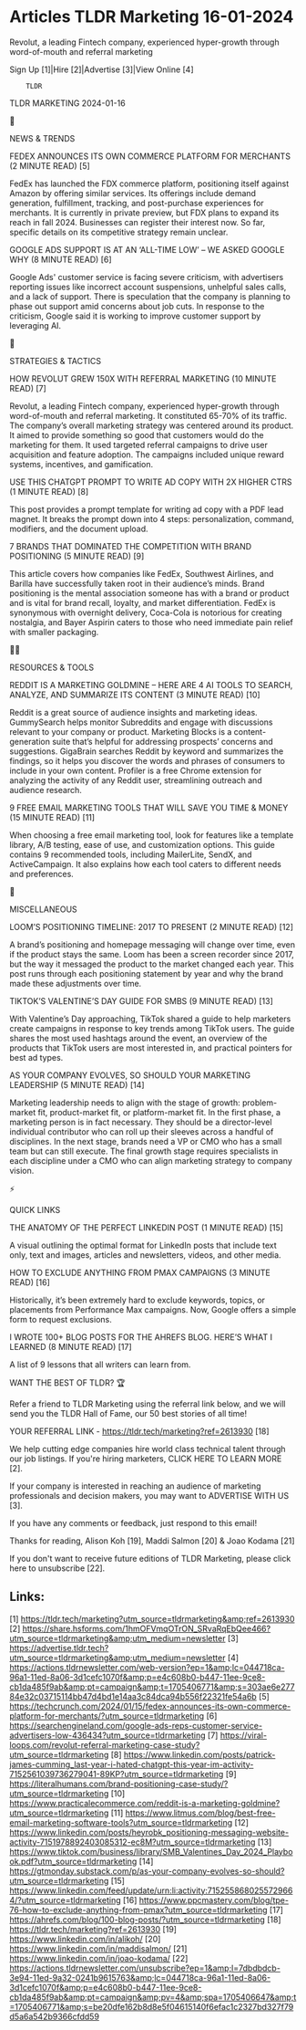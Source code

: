 # Articles TLDR Marketing 16-01-2024

Revolut, a leading Fintech company, experienced hyper-growth through
word-of-mouth and referral marketing  

Sign Up [1]|Hire [2]|Advertise [3]|View Online [4] 

		TLDR 

TLDR MARKETING 2024-01-16

📱 

NEWS & TRENDS

 FEDEX ANNOUNCES ITS OWN COMMERCE PLATFORM FOR MERCHANTS (2 MINUTE
READ) [5] 

 FedEx has launched the FDX commerce platform, positioning itself
against Amazon by offering similar services. Its offerings include
demand generation, fulfillment, tracking, and post-purchase
experiences for merchants. It is currently in private preview, but FDX
plans to expand its reach in fall 2024. Businesses can register their
interest now. So far, specific details on its competitive strategy
remain unclear. 

 GOOGLE ADS SUPPORT IS AT AN ‘ALL-TIME LOW’ – WE ASKED GOOGLE
WHY (8 MINUTE READ) [6] 

 Google Ads' customer service is facing severe criticism, with
advertisers reporting issues like incorrect account suspensions,
unhelpful sales calls, and a lack of support. There is speculation
that the company is planning to phase out support amid concerns about
job cuts. In response to the criticism, Google said it is working to
improve customer support by leveraging AI. 

🚀 

STRATEGIES & TACTICS

 HOW REVOLUT GREW 150X WITH REFERRAL MARKETING (10 MINUTE READ) [7] 

 Revolut, a leading Fintech company, experienced hyper-growth through
word-of-mouth and referral marketing. It constituted 65-70% of its
traffic. The company’s overall marketing strategy was centered
around its product. It aimed to provide something so good that
customers would do the marketing for them. It used targeted referral
campaigns to drive user acquisition and feature adoption. The
campaigns included unique reward systems, incentives, and
gamification. 

 USE THIS CHATGPT PROMPT TO WRITE AD COPY WITH 2X HIGHER CTRS (1
MINUTE READ) [8] 

 This post provides a prompt template for writing ad copy with a PDF
lead magnet. It breaks the prompt down into 4 steps: personalization,
command, modifiers, and the document upload. 

 7 BRANDS THAT DOMINATED THE COMPETITION WITH BRAND POSITIONING (5
MINUTE READ) [9] 

 This article covers how companies like FedEx, Southwest Airlines, and
Barilla have successfully taken root in their audience’s minds.
Brand positioning is the mental association someone has with a brand
or product and is vital for brand recall, loyalty, and market
differentiation. FedEx is synonymous with overnight delivery,
Coca-Cola is notorious for creating nostalgia, and Bayer Aspirin
caters to those who need immediate pain relief with smaller packaging.


🧑‍💻 

RESOURCES & TOOLS

 REDDIT IS A MARKETING GOLDMINE – HERE ARE 4 AI TOOLS TO SEARCH,
ANALYZE, AND SUMMARIZE ITS CONTENT (3 MINUTE READ) [10] 

 Reddit is a great source of audience insights and marketing ideas.
GummySearch helps monitor Subreddits and engage with discussions
relevant to your company or product. Marketing Blocks is a
content-generation suite that’s helpful for addressing prospects’
concerns and suggestions. GigaBrain searches Reddit by keyword and
summarizes the findings, so it helps you discover the words and
phrases of consumers to include in your own content. Profiler is a
free Chrome extension for analyzing the activity of any Reddit user,
streamlining outreach and audience research. 

 9 FREE EMAIL MARKETING TOOLS THAT WILL SAVE YOU TIME & MONEY (15
MINUTE READ) [11] 

 When choosing a free email marketing tool, look for features like a
template library, A/B testing, ease of use, and customization options.
This guide contains 9 recommended tools, including MailerLite, SendX,
and ActiveCampaign. It also explains how each tool caters to different
needs and preferences. 

🎁 

MISCELLANEOUS

 LOOM’S POSITIONING TIMELINE: 2017 TO PRESENT (2 MINUTE READ) [12] 

 A brand’s positioning and homepage messaging will change over time,
even if the product stays the same. Loom has been a screen recorder
since 2017, but the way it messaged the product to the market changed
each year. This post runs through each positioning statement by year
and why the brand made these adjustments over time. 

 TIKTOK’S VALENTINE’S DAY GUIDE FOR SMBS (9 MINUTE READ) [13] 

 With Valentine’s Day approaching, TikTok shared a guide to help
marketers create campaigns in response to key trends among TikTok
users. The guide shares the most used hashtags around the event, an
overview of the products that TikTok users are most interested in, and
practical pointers for best ad types. 

 AS YOUR COMPANY EVOLVES, SO SHOULD YOUR MARKETING LEADERSHIP (5
MINUTE READ) [14] 

 Marketing leadership needs to align with the stage of growth:
problem-market fit, product-market fit, or platform-market fit. In the
first phase, a marketing person is in fact necessary. They should be a
director-level individual contributor who can roll up their sleeves
across a handful of disciplines. In the next stage, brands need a VP
or CMO who has a small team but can still execute. The final growth
stage requires specialists in each discipline under a CMO who can
align marketing strategy to company vision. 

⚡ 

QUICK LINKS

 THE ANATOMY OF THE PERFECT LINKEDIN POST (1 MINUTE READ) [15] 

 A visual outlining the optimal format for LinkedIn posts that include
text only, text and images, articles and newsletters, videos, and
other media. 

 HOW TO EXCLUDE ANYTHING FROM PMAX CAMPAIGNS (3 MINUTE READ) [16] 

 Historically, it’s been extremely hard to exclude keywords, topics,
or placements from Performance Max campaigns. Now, Google offers a
simple form to request exclusions. 

 I WROTE 100+ BLOG POSTS FOR THE AHREFS BLOG. HERE’S WHAT I LEARNED
(8 MINUTE READ) [17] 

 A list of 9 lessons that all writers can learn from. 

WANT THE BEST OF TLDR? 🏆

Refer a friend to TLDR Marketing using the referral link below, and we
will send you the TLDR Hall of Fame, our 50 best stories of all time!

YOUR REFERRAL LINK - https://tldr.tech/marketing?ref=2613930 [18]

 We help cutting edge companies hire world class technical talent
through our job listings. If you're hiring marketers, CLICK HERE TO
LEARN MORE [2]. 

If your company is interested in reaching an audience of marketing
professionals and decision makers, you may want to ADVERTISE WITH US
[3]. 

If you have any comments or feedback, just respond to this email! 

Thanks for reading, 
Alison Koh [19], Maddi Salmon [20] & Joao Kodama [21] 

If you don't want to receive future editions of TLDR Marketing,
please click here to unsubscribe [22]. 

 

Links:
------
[1] https://tldr.tech/marketing?utm_source=tldrmarketing&amp;ref=2613930
[2] https://share.hsforms.com/1hmOFVmqOTrON_SRvaRqEbQee466?utm_source=tldrmarketing&amp;utm_medium=newsletter
[3] https://advertise.tldr.tech?utm_source=tldrmarketing&amp;utm_medium=newsletter
[4] https://actions.tldrnewsletter.com/web-version?ep=1&amp;lc=044718ca-96a1-11ed-8a06-3d1cefc1070f&amp;p=e4c608b0-b447-11ee-9ce8-cb1da485f9ab&amp;pt=campaign&amp;t=1705406771&amp;s=303ae6e27784e32c03715114bb47d4bd1e14aa3c84dca94b556f22321fe54a6b
[5] https://techcrunch.com/2024/01/15/fedex-announces-its-own-commerce-platform-for-merchants/?utm_source=tldrmarketing
[6] https://searchengineland.com/google-ads-reps-customer-service-advertisers-low-436434?utm_source=tldrmarketing
[7] https://viral-loops.com/revolut-referral-marketing-case-study?utm_source=tldrmarketing
[8] https://www.linkedin.com/posts/patrick-james-cumming_last-year-i-hated-chatgpt-this-year-im-activity-7152561039736279041-89KP?utm_source=tldrmarketing
[9] https://literalhumans.com/brand-positioning-case-study/?utm_source=tldrmarketing
[10] https://www.practicalecommerce.com/reddit-is-a-marketing-goldmine?utm_source=tldrmarketing
[11] https://www.litmus.com/blog/best-free-email-marketing-software-tools?utm_source=tldrmarketing
[12] https://www.linkedin.com/posts/heyrobk_positioning-messaging-website-activity-7151978892403085312-ec8M?utm_source=tldrmarketing
[13] https://www.tiktok.com/business/library/SMB_Valentines_Day_2024_Playbook.pdf?utm_source=tldrmarketing
[14] https://gtmonday.substack.com/p/as-your-company-evolves-so-should?utm_source=tldrmarketing
[15] https://www.linkedin.com/feed/update/urn:li:activity:7152558680255729664/?utm_source=tldrmarketing
[16] https://www.ppcmastery.com/blog/tpe-76-how-to-exclude-anything-from-pmax?utm_source=tldrmarketing
[17] https://ahrefs.com/blog/100-blog-posts/?utm_source=tldrmarketing
[18] https://tldr.tech/marketing?ref=2613930
[19] https://www.linkedin.com/in/alikoh/
[20] https://www.linkedin.com/in/maddisalmon/
[21] https://www.linkedin.com/in/joao-kodama/
[22] https://actions.tldrnewsletter.com/unsubscribe?ep=1&amp;l=7dbdbdcb-3e94-11ed-9a32-0241b9615763&amp;lc=044718ca-96a1-11ed-8a06-3d1cefc1070f&amp;p=e4c608b0-b447-11ee-9ce8-cb1da485f9ab&amp;pt=campaign&amp;pv=4&amp;spa=1705406647&amp;t=1705406771&amp;s=be20dfe162b8d8e5f04615140f6efac1c2327bd327f79d5a6a542b9366cfdd59